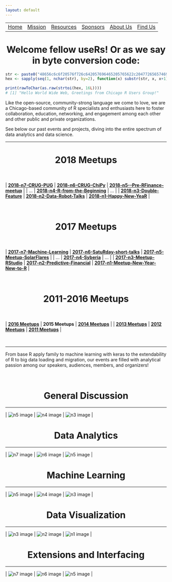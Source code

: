 ```yaml
---
layout: default
---
```


<table id="headers">
  <tbody>
    <tr>
      <td><a href="index.html">Home</a></td>
      <td><a href="mission.html">Mission</a></td>
      <td><a href="resources.html">Resources</a></td>
      <td><a href="sponsors.html">Sponsors</a></td>
      <td><a href="about-us.html">About Us</a></td>
      <td><a href="find-us.html">Find Us</a></td>
    </tr>
  </tbody>
</table>

# <center>Welcome fellow useRs! Or as we say in byte conversion code:</center>

```r
str <- paste0("48656c6c6f20576f726c642057696465205765622c204772656574696e67732066726f6d204368696361676f20522055736572732047726f757021")
hex <- sapply(seq(1, nchar(str), by=2), function(x) substr(str, x, x+1))

print(rawToChar(as.raw(strtoi(hex, 16L))))
# [1] "Hello World Wide Web, Greetings from Chicago R Users Group!"
```

Like the open-source, community-strong language we come to love, we are a Chicago-based community of R specialists and enthusiasts here to foster collaboration, education, networking, and engagement among each other and other public and private organizations.

See below our past events and projects, diving into the entire spectrum of data analytics and data science.

---


# <center><strong>2018 Meetups</strong></center><br/>

| [**2018-n7-CRUG-PUG**](https://github.com/Chicago-R-User-Group/2018-n7-CRUG-PUG)             | [**2018-n6-CRUG-ChiPy**](https://github.com/Chicago-R-User-Group/2018-n6-CRUG-ChiPy)                       | [**2018-n5--Pre-RFinance-meetup**](https://github.com/Chicago-R-User-Group/2018-n5--Pre-RFinance-meetup) |
| ...                                                                                          | [**2018-n4-R-from-the-Beginning**](https://github.com/Chicago-R-User-Group/2018-n4-R-from-the-Beginning)   | ...                                                                                                      |
| [**2018-n3-Double-Feature**](https://github.com/Chicago-R-User-Group/2018-n3-Double-Feature) | [**2018-n2-Data-Robot-Talks**](https://github.com/Chicago-R-User-Group/2018-n2)                            | [**2018-n1-Happy-New-YeaR**](https://github.com/Chicago-R-User-Group/2018-n1-Happy-New-YeaR)             |


&nbsp;


# <center><strong>2017 Meetups</strong></center><br/>

| [**2017-n7-Machine-Learning**](https://github.com/Chicago-R-User-Group/2017-n7-Machine-Learning-High-Frequency-Time-Series) | [**2017-n6-SatuRday-short-talks**](https://github.com/Chicago-R-User-Group/2017-n6-meetup-SatuRday-short-talks)  | [**2017-n5-Meetup-SolarFlares**](https://github.com/Chicago-R-User-Group/2017-n5-Meetup-SolarFlares) |
| ...                                                                                                                         | [**2017-n4-Syberia**](https://github.com/Chicago-R-User-Group/2017-n4-Meetup-Syberia)                            | ...                                                                                                  |
| [**2017-n3-Meetup-RStudio**](https://github.com/Chicago-R-User-Group/2017-n3-Meetup-RStudio)                                | [**2017-n2-Predictive-Financial**](https://github.com/Chicago-R-User-Group/2017-n2-Meetup)                       | [**2017-n1-Meetup-New-Year-New-to-R**](https://github.com/Chicago-R-User-Group/2017-n1-Meetup)       |

&nbsp;

# <center><strong>2011-2016 Meetups</strong></center><br/>

| [**2016 Meetups**](https://github.com/Chicago-R-User-Group/2016-Meetups) | **2015 Meetups**                                                         | [**2014 Meetups**](https://github.com/Chicago-R-User-Group/2014-Meetups) |
| [**2013 Meetups**](https://github.com/Chicago-R-User-Group/2013-Meetups) | [**2012 Meetups**](https://github.com/Chicago-R-User-Group/2012-Meetups) | [**2011 Meetups**](https://github.com/Chicago-R-User-Group/2011-Meetups) |


&nbsp;

---

From base R apply family to machine learning with keras to the extendability of R to big data loading and migration, our events are filled with analytical passion among our speakers, audiences, members, and organizers!


&nbsp;


# <center>General Discussion</center>

---

| ![n5 image](images/2018-n4-image.jpg)  | ![n4 image](images/2018-n1-image3.jpg)  | ![n3 image](images/2018-n3-image2.jpg) |

# <center>Data Analytics</center>

---

| ![n7 image](images/2018-n5-image1.jpg) | ![n6 image](images/2018-n6-image1.jpg) | ![n5 image](images/2018-n5-image2.jpg) |

# <center>Machine Learning</center>

---

| ![n5 image](images/2018-n2-image1.jpg)  | ![n4 image](images/2018-n5-image3.jpg)  | ![n3 image](images/2018-n2-image2.jpg) |

# <center>Data Visualization</center>

---

| ![n3 image](images/2018-n3-image1.jpg) | ![n2 image](images/2018-n1-image1.jpg)  | ![n1 image](images/2018-n1-image2.jpg)  |

# <center>Extensions and Interfacing</center>

---

| ![n7 image](images/2018-n7-image1.jpg) | ![n6 image](images/2018-n3-image3.jpg) | ![n5 image](images/2018-n7-image2.jpg) |






